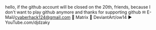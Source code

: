 hello, if the github account will be closed on the 20th, friends, because I don't want to play github anymore
and thanks for supporting github
✉ E-Mail/cyaberhack124@gmail.com  💬 Matrix   🎨 DeviantArt/ow14   ▶ YouTube.com/djdzaky
